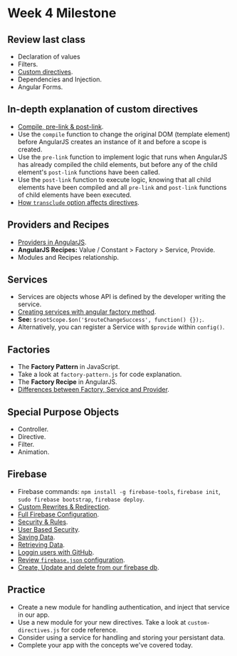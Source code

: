 Week 4 Milestone
===================

## Review last class

* Declaration of values
* Filters.
* [Custom directives](https://docs.angularjs.org/guide/directive).
* Dependencies and Injection.
* Angular Forms.

## In-depth explanation of custom directives

* [Compile, pre-link & post-link](http://www.jvandemo.com/the-nitty-gritty-of-compile-and-link-functions-inside-angularjs-directives/).
 * Use the `compile` function to change the original DOM (template element) before AngularJS creates an instance of it and before a scope is created.
 * Use the `pre-link` function to implement logic that runs when AngularJS has already compiled the child elements, but before any of the child element's `post-link` functions have been called.
 * Use the `post-link` function to execute logic, knowing that all child elements have been compiled and all `pre-link` and `post-link` functions of child elements have been executed.
* [How `transclude` option affects directives](http://www.jvandemo.com/the-nitty-gritty-of-compile-and-link-functions-inside-angularjs-directives-part-2-transclusion/).

## Providers and Recipes

* [Providers in AngularJS](https://docs.angularjs.org/guide/providers).
* __AngularJS Recipes:__ Value / Constant > Factory > Service, Provide.
* Modules and Recipes relationship.

## Services

* Services are objects whose API is defined by the developer writing the service.
* [Creating services with angular factory method](https://docs.angularjs.org/guide/services).
* __See:__ `$rootScope.$on('$routeChangeSuccess', function() {});`.
* Alternatively, you can register a Service with `$provide` within `config()`.

## Factories

* The __Factory Pattern__ in JavaScript.
* Take a look at `factory-pattern.js` for code explanation.
* The __Factory Recipe__ in AngularJS.
* [Differences between Factory, Service and Provider](http://tylermcginnis.com/angularjs-factory-vs-service-vs-provider/).

## Special Purpose Objects

* Controller.
* Directive.
* Filter.
* Animation.

## Firebase

* Firebase commands: `npm install -g firebase-tools`, `firebase init`, `sudo firebase bootstrap`, `firebase deploy`.
* [Custom Rewrites & Redirection](https://www.firebase.com/docs/hosting/guide/url-redirects-rewrites.html).
* [Full Firebase Configuration](https://www.firebase.com/docs/hosting/guide/full-config.html).
* [Security & Rules](https://www.firebase.com/docs/security/quickstart.html).
* [User Based Security](https://www.firebase.com/docs/security/guide/user-security.html).
* [Saving Data](https://www.firebase.com/docs/web/guide/saving-data.html).
* [Retrieving Data](https://www.firebase.com/docs/web/guide/retrieving-data.html).
* [Loggin users with GitHub](https://www.firebase.com/docs/web/guide/login/github.html).
* [Review `firebase.json` configuration](https://www.firebase.com/docs/hosting/guide/full-config.html).
* [Create, Update and delete from our firebase db](http://thejackalofjavascript.com/getting-started-with-firebase/).

## Practice

* Create a new module for handling authentication, and inject that service in our app.
* Use a new module for your new directives. Take a look at `custom-directives.js` for code reference.
* Consider using a service for handling and storing your persistant data.
* Complete your app with the concepts we've covered today.